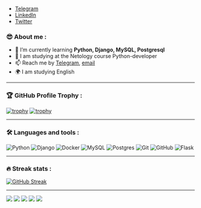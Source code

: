 <!-- <div id="header" align="center">
	<h1>Hi there, I'm <a href="https://spbmolot.github.io/spbmolot/" target="_blank">Anton</a>
  <img src="https://github.com/blackcater/blackcater/raw/main/images/Hi.gif" height="32"/></h1>
	<h3>Netology student, Python-developer from Russia</h3>
</div> -->

<!-- <div id="socials" align="center">

  [Telegram](https://t.me/tonymolotilo/)
  [LinkedIn](https://t.me/tonymolotilo/)
  [Twitter](https://img.shields.io/badge/Twitter-blue?style=for-the-badge&logo=twitter&logoColor=white/)
</div> -->

- [Telegram](https://t.me/tonymolotilo/)
- [LinkedIn](https://t.me/tonymolotilo/)
- [Twitter](https://img.shields.io/badge/Twitter-blue?style=for-the-badge&logo=twitter&logoColor=white/)

### 😎 About me :
- 🌱 I’m currently learning **Python, Django, MySQL, Postgresql**
- 📝 I am studying at the Netology course Python-developer
- 📫 Reach me by [Telegram](https://t.me/tonymolotilo/), [email](mailto:spbmolot@mail.ru)
- 🌍 I am studying English


__________

### 🏆 GitHub Profile Trophy :

[![trophy](https://github-profile-trophy.vercel.app/?username=spbmolot&theme=matrix)](https://github.com/spbmolot/github-profile-trophy)
[![trophy](https://github-profile-trophy.vercel.app/?username=spbmolot)](https://github.com/ryo-ma/github-profile-trophy)
__________

### 🛠️️ Languages and tools :

![Python](https://img.shields.io/badge/python-3670A0?style=for-the-badge&logo=python&logoColor=ffdd54) ![Django](https://img.shields.io/badge/django-%23092E20.svg?style=for-the-badge&logo=django&logoColor=white) ![Docker](https://img.shields.io/badge/docker-%230db7ed.svg?style=for-the-badge&logo=docker&logoColor=white) ![MySQL](https://img.shields.io/badge/mysql-%2300f.svg?style=for-the-badge&logo=mysql&logoColor=white) ![Postgres](https://img.shields.io/badge/postgres-%23316192.svg?style=for-the-badge&logo=postgresql&logoColor=white) ![Git](https://img.shields.io/badge/git-%23F05033.svg?style=for-the-badge&logo=git&logoColor=white) ![GitHub](https://img.shields.io/badge/github-%23121011.svg?style=for-the-badge&logo=github&logoColor=white) ![Flask](https://img.shields.io/badge/flask-%23000.svg?style=for-the-badge&logo=flask&logoColor=white)


<!-- ![Python](https://github.com/devicons/devicon/blob/master/icons/python/python-original-wordmark.svg)

<img src=https://github.com/devicons/devicon/blob/master/icons/python/python-original-wordmark.svg width="200" height="200" /> -->
<!-- <div id="tools">
  <img src="[img/python-original-wordmark.svg](https://github.com/devicons/devicon/blob/master/icons/python/python-original-wordmark.svg)" title="Python" **alt="Python" width="50" height="50"/>
  <img src="https://github.com/devicons/devicon/blob/master/icons/python/python-original-wordmark.svg" title="Python" **alt="Python" width="50" height="50"/>
  <img src="https://github.com/devicons/devicon/blob/master/icons/django/django-plain-wordmark.svg" title="Django" **alt="Django" width="50" height="50"/>
  <img src="https://github.com/devicons/devicon/blob/master/icons/docker/docker-original-wordmark.svg" title="Docker" **alt="Docker" width="50" height="50"/>
  <img src="https://github.com/devicons/devicon/blob/master/icons/mysql/mysql-original-wordmark.svg" title="MySQL"  alt="MySQL" width="50" height="50"/>&nbsp;
  <img src="https://github.com/devicons/devicon/blob/master/icons/git/git-original-wordmark.svg" title="Git" **alt="Git" width="50" height="50"/>
  <img src="https://github.com/devicons/devicon/blob/master/icons/postgresql/postgresql-original-wordmark.svg" title="Postgresql" **alt="Postgresql" width="50" height="50"/>
  <img src="https://github.com/devicons/devicon/blob/master/icons/github/github-original-wordmark.svg" title="Github" **alt="Github" width="50" height="50"/>
  <img src="https://github.com/devicons/devicon/blob/master/icons/flask/flask-original-wordmark.svg" title="Flask" **alt="Flask" width="50" height="50"/>
</div> -->
  
__________

### 🔥 Streak stats :

[![GitHub Streak](https://github-readme-streak-stats.herokuapp.com/?user=spbmolot&theme=dark&date_format=j%20M%5B%20Y%5D)](https://git.io/streak-stats)

__________

![](https://github-profile-summary-cards.vercel.app/api/cards/profile-details?username=spbmolot&theme=solarized_dark)
![](https://github-profile-summary-cards.vercel.app/api/cards/most-commit-language?username=spbmolot&theme=solarized_dark)
![](https://github-profile-summary-cards.vercel.app/api/cards/repos-per-language?username=spbmolot&theme=solarized_dark)
![](https://github-profile-summary-cards.vercel.app/api/cards/stats?username=spbmolot&theme=solarized_dark)
![](https://github-profile-summary-cards.vercel.app/api/cards/productive-time?username=spbmolot&theme=solarized_dark)


